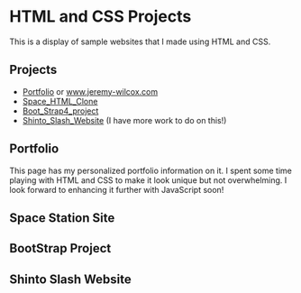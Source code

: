 # HTML and CSS Projects

This is a display of sample websites that I made using HTML and CSS.

## Projects
- [Portfolio](Portfolio) or www.jeremy-wilcox.com
- [Space_HTML_Clone](Space_HTML_Clone)
- [Boot_Strap4_project](Boot_Strap4_project)
- [Shinto_Slash_Website](Shinto_Slash_Website) (I have more work to do on this!)

## Portfolio
This page has my personalized portfolio information on it. I spent some time playing with HTML and CSS to make it look unique but not overwhelming. I look forward to enhancing it further with JavaScript soon!

## Space Station Site


## BootStrap Project


## Shinto Slash Website
